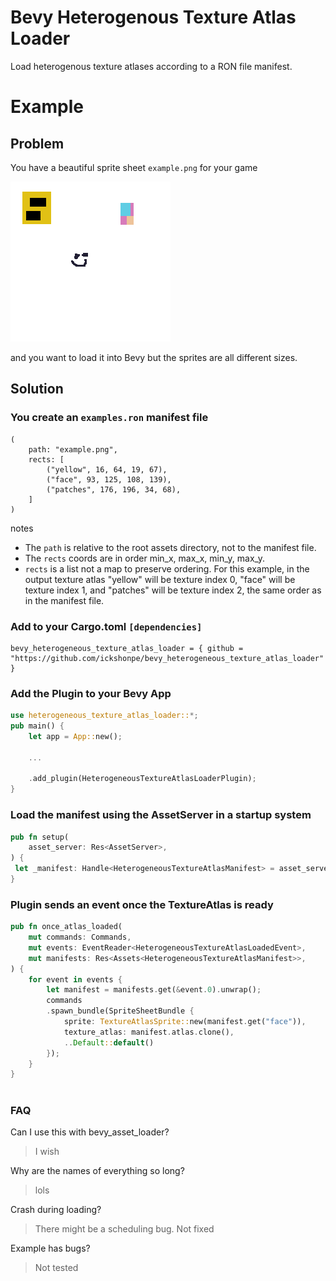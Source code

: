 # Bevy Heterogenous Texture Atlas Loader

Load heterogenous texture atlases according to a RON file manifest.  
  
  

# Example

## Problem
You have a beautiful sprite sheet `example.png` for your game

 ![/assets/example.png](/assets/example.png)

and you want to load it into Bevy but the sprites are all different sizes.  
  


## Solution

### You create an `examples.ron` manifest file

```
(
    path: "example.png",
    rects: [
        ("yellow", 16, 64, 19, 67),
        ("face", 93, 125, 108, 139),
        ("patches", 176, 196, 34, 68),
    ]
)
```
notes
* The `path` is relative to the root assets directory, not to the manifest file.
* The `rects` coords are in order min_x, max_x, min_y, max_y.
* `rects` is a list not a map to preserve ordering. For this example, in the output texture atlas "yellow" will be texture index 0,
    "face" will be texture index 1, and "patches" will be texture index 2, the same order as in the manifest file.  

  


### Add to your Cargo.toml `[dependencies]`

```
bevy_heterogeneous_texture_atlas_loader = { github = "https://github.com/ickshonpe/bevy_heterogeneous_texture_atlas_loader" }
```
### Add the Plugin to your Bevy App
```rust
use heterogeneous_texture_atlas_loader::*;
pub main() {
    let app = App::new();

    ...

    .add_plugin(HeterogeneousTextureAtlasLoaderPlugin);
}
```

### Load the manifest using the AssetServer in a startup system
```rust
pub fn setup(
    asset_server: Res<AssetServer>,
) {
 let _manifest: Handle<HeterogeneousTextureAtlasManifest> = asset_server.load("manifest.ron");
}
```

### Plugin sends an event once the TextureAtlas is ready
```rust
pub fn once_atlas_loaded(
    mut commands: Commands,
    mut events: EventReader<HeterogeneousTextureAtlasLoadedEvent>,
    mut manifests: Res<Assets<HeterogeneousTextureAtlasManifest>>,
) {
    for event in events {
        let manifest = manifests.get(&event.0).unwrap();
        commands
        .spawn_bundle(SpriteSheetBundle {
            sprite: TextureAtlasSprite::new(manifest.get("face")),
            texture_atlas: manifest.atlas.clone(),
            ..Default::default()
        });
    }
}
```
#
### FAQ
Can I use this with bevy_asset_loader?
> I wish

Why are the names of everything so long?  
> lols

Crash during loading?
> There might be a scheduling bug. Not fixed

Example has bugs?
> Not tested


